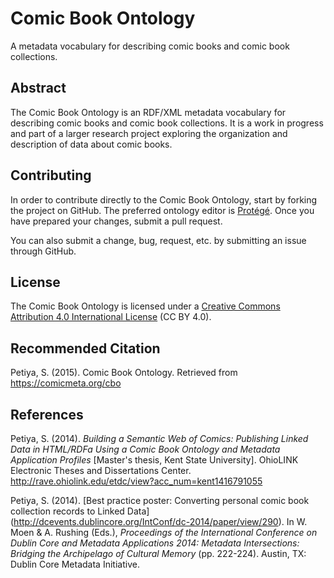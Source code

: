 # Comic Book Ontology
A metadata vocabulary for describing comic books and comic book collections.

## Abstract
The Comic Book Ontology is an RDF/XML metadata vocabulary for describing comic books and comic book collections. It is a work in progress and part of a larger research project exploring the organization and description of data about comic books.

## Contributing

In order to contribute directly to the Comic Book Ontology, start by forking the project on GitHub. The preferred ontology editor is [Protégé](http://protege.stanford.edu/). Once you have prepared your changes, submit a pull request. 

You can also submit a change, bug, request, etc. by submitting an issue through GitHub.

## License
The Comic Book Ontology is licensed under a [Creative Commons Attribution 4.0 International License](http://creativecommons.org/licenses/by/4.0/) (CC BY 4.0).

## Recommended Citation
Petiya, S. (2015). Comic Book Ontology. Retrieved from https://comicmeta.org/cbo

## References
Petiya, S. (2014). *Building a Semantic Web of Comics: Publishing Linked Data in HTML/RDFa Using a Comic Book Ontology and Metadata Application Profiles* [Master's thesis, Kent State University]. OhioLINK Electronic Theses and Dissertations Center. http://rave.ohiolink.edu/etdc/view?acc_num=kent1416791055

Petiya, S. (2014). [Best practice poster: Converting personal comic book collection records to Linked Data] (http://dcevents.dublincore.org/IntConf/dc-2014/paper/view/290). In W. Moen & A. Rushing (Eds.), *Proceedings of the International Conference on Dublin Core and Metadata Applications 2014: Metadata Intersections: Bridging the Archipelago of Cultural Memory* (pp. 222-224). Austin, TX: Dublin Core Metadata Initiative.

